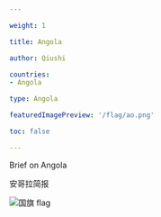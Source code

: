 ```yaml
---

weight: 1

title: Angola

author: Qiushi 

countries: 
- Angola

type: Angola

featuredImagePreview: '/flag/ao.png'

toc: false 

---
```


Brief on Angola

安哥拉简报 

<!--more-->

![国旗 flag](/flag/ao.png)